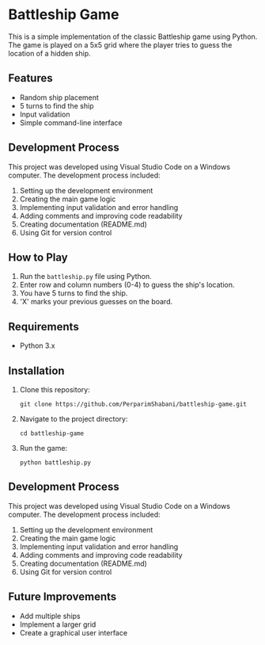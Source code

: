 # Battleship Game

This is a simple implementation of the classic Battleship game using Python. The game is played on a 5x5 grid where the player tries to guess the location of a hidden ship.

## Features 

- Random ship placement
- 5 turns to find the ship
- Input validation 
- Simple command-line interface

## Development Process

This project was developed using Visual Studio Code on a Windows computer. The development process included:

1. Setting up the development environment
2. Creating the main game logic
3. Implementing input validation and error handling
4. Adding comments and improving code readability
5. Creating documentation (README.md)
6. Using Git for version control

## How to Play

1. Run the `battleship.py` file using Python.
2. Enter row and column numbers (0-4) to guess the ship's location.
3. You have 5 turns to find the ship.
4. 'X' marks your previous guesses on the board.

## Requirements

- Python 3.x

## Installation

1. Clone this repository:
   ```
   git clone https://github.com/PerparimShabani/battleship-game.git
   ```
2. Navigate to the project directory:
   ```
   cd battleship-game
   ```
3. Run the game:
   ```
   python battleship.py
   ```

## Development Process

This project was developed using Visual Studio Code on a Windows computer. The development process included:

1. Setting up the development environment
2. Creating the main game logic
3. Implementing input validation and error handling
4. Adding comments and improving code readability
5. Creating documentation (README.md)
6. Using Git for version control

## Future Improvements

- Add multiple ships
- Implement a larger grid
- Create a graphical user interface